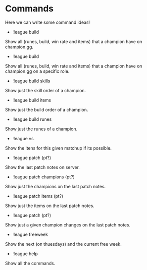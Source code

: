 Commands 
====
Here we can write some command ideas!

- !league build <champion>

Show all (runes, build, win rate and items) that a champion have on champion.gg.

- !league build <champion> <role>

Show all (runes, build, win rate and items) that a champion have on champion.gg on a specific role.

- !league build <champion> skills

Show just the skill order of a champion.

- !league build <champion> items

Show just the build order of a champion.

- !league build <champion> runes

Show just the runes of a champion.

- !league <champion> vs <champion>

Show the itens for this given matchup if its possible.

- !league patch (pt?)

Show the last patch notes on server. 

- !league patch champions (pt?)

Show just the champions on the last patch notes.

- !league patch items (pt?)

Show just the items on the last patch notes.

- !league patch <champion> (pt?)

Show just a given champion changes on the last patch notes.

- !league freeweek

Show the next (on thuesdays) and the current free week.

- !league help

Show all the commands.